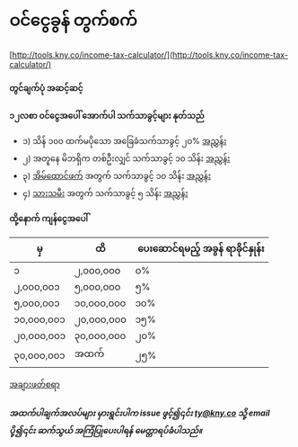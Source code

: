 # ဝင်ငွေခွန် တွက်စက်

[http://tools.kny.co/income-tax-calculator/](http://tools.kny.co/income-tax-calculator/)

#### တွင်ချက်ပုံ အဆင့်ဆင့်

**၁၂လစာ ဝင်ငွေအပေါ် အောက်ပါ သက်သာခွင့်များ နုတ်သည်**

- ၁)​ သိန် ၁၀၀ ထက်မပိုသော အခြေခံသက်သာခွင့် ၂၀% [အညွှန်း][l2-link]
- ၂) အတူနေ မိဘရှိက တစ်ဦးလျှင် သက်သာခွင့် ၁၀ သိန်း [အညွှန်း][l2-link]
- ၃) [အိမ်ထောင်ဖက်][l1-link] အတွက် သက်သာခွင့် ၁၀ သိန်း [အညွှန်း][l2-link]
- ၄) [သားသမီး][l1-link] အတွက် သက်သာခွင့် ၅ သိန်း [အညွှန်း][l2-link]

**ထို့နောက် ကျန်ငွေအပေါ်**

| မှ | ထိ |​ ပေးဆောင်ရမည့် အခွန် ရာခိုင်နှုန်း |
|---|----|--------------------------|
| ၁ | ၂,၀၀၀,၀၀၀ | ၀% |
| ၂,၀၀၀,၀၀၁ | ၅,၀၀၀,၀၀၀ | ၅% |
| ၅,၀၀၀,၀၀၁ | ၁၀,၀၀၀,၀၀၀ | ၁၀% |
| ၁၀,၀၀၀,၀၀၁ | ၂၀,၀၀၀,၀၀၀ | ၁၅% |
| ၂၀,၀၀၀,၀၀၁ | ၃၀,၀၀၀,၀၀၀ | ၂၀% |
| ၃၀,၀၀၀,၀၀၁ | အထက် | ၂၅% |

[အချားဖတ်စရာ][l3-link]

##### အထက်ပါချက်အလပ်များ မှားရွင်းပါက issue ဖွင့်၍၎င်း ty@kny.co သို့ email ပို့၍၎င်း ဆက်သွယ် အကြံပြုပေးပါရန် မေတ္တာရပ်ခံပါသည်။

[l1-link]:http://www.mof.gov.mm/sites/default/files/Income%20Rule%20%26%20Regulation%20and%20CT%20Regulation.pdf
[l2-link]:http://www.mof.gov.mm/sites/default/files/TotalIncomeTaxLaw.pdf
[l3-link]:http://www.mof.gov.mm/sites/default/files/Incometaxstructure_1.pdf
